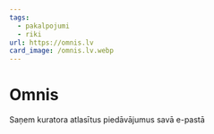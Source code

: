 ```yaml
---
tags:
  - pakalpojumi
  - riki
url: https://omnis.lv
card_image: /omnis.lv.webp
---
```


# Omnis

Saņem kuratora atlasītus piedāvājumus savā e-pastā
